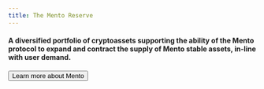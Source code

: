```yaml
---
title: The Mento Reserve
---
```


#### A diversified portfolio of cryptoassets supporting the ability of the Mento protocol to expand and contract the supply of Mento stable assets, in-line with user demand.

<button href="https://docs.mento.org/">
Learn more about Mento
</button>
